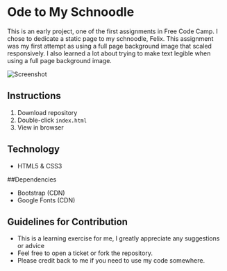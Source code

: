 # Ode to My Schnoodle #

This is an early project, one of the first assignments in Free Code Camp. I chose to dedicate a static page to my schnoodle, Felix. This assignment was my first attempt as using a full page background image that scaled responsively. I also learned a lot about trying to make text legible when using a full page background image.

![Screenshot](screenshot.png)

## Instructions
1. Download repository
2. Double-click `index.html`
3. View in browser

## Technology
* HTML5 & CSS3

##Dependencies
* Bootstrap (CDN)
* Google Fonts (CDN)

## Guidelines for Contribution
- This is a learning exercise for me, I greatly appreciate any suggestions or advice 
- Feel free to open a ticket or fork the repository. 
- Please credit back to me if you need to use my code somewhere.

